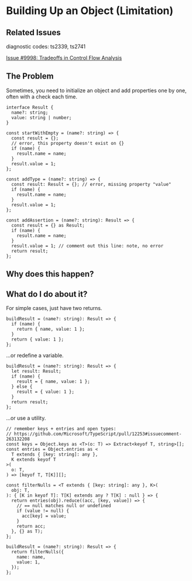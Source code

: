 # Building Up an Object (Limitation)

## Related Issues

diagnostic codes: ts2339, ts2741

[Issue #9998: Tradeoffs in Control Flow Analysis](https://github.com/Microsoft/TypeScript/issues/9998)

## The Problem

Sometimes, you need to initialize an object and add properties one by one, often with a check each time.

```tsx
interface Result {
  name?: string;
  value: string | number;
}

const startWithEmpty = (name?: string) => {
  const result = {};
  // error, this property doesn't exist on {}
  if (name) {
    result.name = name;
  }
  result.value = 1;
};

const addType = (name?: string) => {
  const result: Result = {}; // error, missing property "value"
  if (name) {
    result.name = name;
  }
  result.value = 1;
};

const addAssertion = (name?: string): Result => {
  const result = {} as Result;
  if (name) {
    result.name = name;
  }
  result.value = 1; // comment out this line: note, no error
  return result;
};
```

## Why does this happen?

## What do I do about it?

For simple cases, just have two returns.

```tsx
buildResult = (name?: string): Result => {
  if (name) {
    return { name, value: 1 };
  }
  return { value: 1 };
};
```

...or redefine a variable.

```tsx
buildResult = (name?: string): Result => {
  let result: Result;
  if (name) {
    result = { name, value: 1 };
  } else {
    result = { value: 1 };
  }
  return result;
};
```

...or use a utility.

```tsx
// remember keys + entries and open types:
// https://github.com/Microsoft/TypeScript/pull/12253#issuecomment-263132208
const keys = Object.keys as <T>(o: T) => Extract<keyof T, string>[];
const entries = Object.entries as <
  T extends { [key: string]: any },
  K extends keyof T
>(
  o: T,
) => [keyof T, T[K]][];

const filterNulls = <T extends { [key: string]: any }, K>(
  obj: T,
): { [K in keyof T]: T[K] extends any ? T[K] : null } => {
  return entries(obj).reduce((acc, [key, value]) => {
    // == null matches null or undefined
    if (value != null) {
      acc[key] = value;
    }
    return acc;
  }, {} as T);
};

buildResult = (name?: string): Result => {
  return filterNulls({
    name: name,
    value: 1,
  });
};
```
